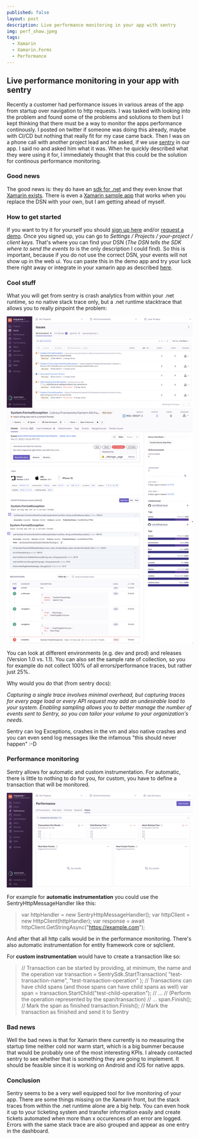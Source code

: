 ```yaml
---
published: false
layout: post
description: Live performance monitoring in your app with sentry
img: perf_show.jpeg
tags:
  - Xamarin
  - Xamarin.Forms
  - Performance
---
```

## Live performance monitoring in your app with sentry

Recently a customer had performance issues in various areas of the app from startup over navigation to http requests. I was tasked with looking into the problem and found some of the problems and solutions to them but I kept thinking that there must be a way to monitor the apps performance continously. I posted on twitter if someone was doing this already, maybe with CI/CD but nothing that really fit for my case came back. Then I was on a phone call with another project lead and he asked, if we use [sentry](https://sentry.io) in our app. I said no and asked him what it was. When he quickly described what they were using it for, I immediately thought that this could be the solution for continous performance monitoring.

### Good news
The good news is: they do have an [sdk for .net](https://docs.sentry.io/platforms/dotnet/) and they even know that [Xamarin exists](https://docs.sentry.io/platforms/dotnet/guides/xamarin/).
There is even a [Xamarin sample app](https://github.com/getsentry/sentry-xamarin/tree/main/Samples) that works when you replace the DSN with your own, but I am getting ahead of myself.

### How to get started
If you want to try it for yourself you should [sign up here](https://sentry.io/signup/) and/or [request a demo](https://sentry.io/demo/). Once you signed up, you can go to _Settings / Projects / your-project / client keys_. That's where you can find your DSN (_The DSN tells the SDK where to send the events to_ is the only description I could find). So this is important, because if you do not use the correct DSN, your events will not show up in the web ui. You can paste this in the demo app and try your luck there right away or integrate in your xamarin app as described [here](https://docs.sentry.io/platforms/dotnet/guides/xamarin/).

### Cool stuff
What you will get from sentry is crash analytics from within your .net runtime, so no native stack trace only, but a .net runtime stacktrace that allows you to really pinpoint the problem:

![Crashes overview](../assets/img/exception_crash_overview.png)
![Exception detail](../assets/img/exception_detail.png)
![Breadcrumb](../assets/img/breadcrumb.png)

You can look at different environments (e.g. dev and prod) and releases (Version 1.0 vs. 1.1). You can also set the sample rate of collection, so you for example do not collect 100% of all errors/performance traces, but rather just 25%. 

Why would you do that (from sentry docs):

_Capturing a single trace involves minimal overhead, but capturing traces for every page load or every API request may add an undesirable load to your system.
Enabling sampling allows you to better manage the number of events sent to Sentry, so you can tailor your volume to your organization's needs._

Sentry can log Exceptions, crashes in the vm and also native crashes and you can even send log messages like the infamous "this should never happen" :-D

### Performance monitoring
Sentry allows for automatic and custom instrumentation. For automatic, there is little to nothing to do for you, for custom, you have to define a transaction that will be monitored.

![Performance](../assets/img/performance.png)

For example for **automatic instrumentation** you could use the SentryHttpMessageHandler like this:

> var httpHandler = new SentryHttpMessageHandler();
var httpClient = new HttpClient(httpHandler);
var response = await httpClient.GetStringAsync("https://example.com");

And after that all http calls would be in the performance monitoring. There's also automatic instrumentation for entity framework core or sqlclient.

For **custom instrumentation** would have to create a transaction like so:

> // Transaction can be started by providing, at minimum, the name and the operation
var transaction = SentrySdk.StartTransaction(
  "test-transaction-name",
  "test-transaction-operation"
);
// Transactions can have child spans (and those spans can have child spans as well)
var span = transaction.StartChild("test-child-operation");
// ...
// (Perform the operation represented by the span/transaction)
// ...
span.Finish(); // Mark the span as finished
transaction.Finish(); // Mark the transaction as finished and send it to Sentry


### Bad news
Well the bad news is that for Xamarin there currently is no measuring the startup time neither cold nor warm start, which is a big bummer because that would be probably one of the most interesting KPIs. I already contacted sentry to see whether that is something they are going to implement. It should be feasible since it is working on Android and iOS for native apps.

### Conclusion
Sentry seems to be a very well equipped tool for live monitoring of your app. There are some things missing on the Xamarin front, but the stack traces from within the .net runtime alone are a big help. You can even hook it up to your ticketing system and transfer information easily and create tickets automated when more than x occurences of an error are logged. Errors with the same stack trace are also grouped and appear as one entry in the dashboard.




